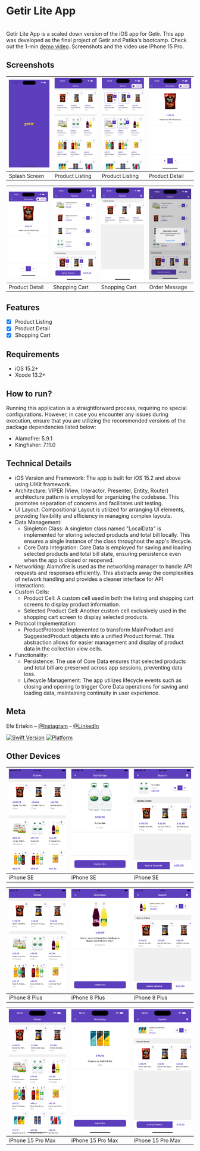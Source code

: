 # Getir Lite App
<br />
Getir Lite App is a scaled down version of the iOS app for Getir. This app was developed as the final project of Getir and Patika's bootcamp. Check out the 1-min <a href="https://youtu.be/OP9xOmV3u68">demo video</a>. Screenshots and the video use iPhone 15 Pro.

## Screenshots
| ![Splash Screen](https://github.com/GradByte/GetirLiteApp/blob/main/images/1.png) | ![Product Listing](https://github.com/GradByte/GetirLiteApp/blob/main/images/2.png) | ![Product Listing](https://github.com/GradByte/GetirLiteApp/blob/main/images/3.png) | ![Product Detail](https://github.com/GradByte/GetirLiteApp/blob/main/images/4.png) |
| --- | --- | --- | --- |
| Splash Screen | Product Listing | Product Listing | Product Detail |

| ![Product Detail](https://github.com/GradByte/GetirLiteApp/blob/main/images/5.png) | ![Shopping Cart](https://github.com/GradByte/GetirLiteApp/blob/main/images/6.png) | ![Shopping Cart](https://github.com/GradByte/GetirLiteApp/blob/main/images/7.png) | ![Order Message](https://github.com/GradByte/GetirLiteApp/blob/main/images/8.png) |
| --- | --- | --- | --- |
| Product Detail | Shopping Cart | Shopping Cart | Order Message |

## Features

- [x] Product Listing
- [x] Product Detail
- [x] Shopping Cart

## Requirements

- iOS 15.2+
- Xcode 13.2+

## How to run?

Running this application is a straightforward process, requiring no special configurations. However, in case you encounter any issues during execution, ensure that you are utilizing the recommended versions of the package dependencies listed below:

- Alamofire: 5.9.1
- Kingfisher: 7.11.0

## Technical Details

- iOS Version and Framework: The app is built for iOS 15.2 and above using UIKit framework.
- Architecture: VIPER (View, Interactor, Presenter, Entity, Router) architecture pattern is employed for organizing the codebase. This promotes separation of concerns and facilitates unit testing.
- UI Layout: Compositional Layout is utilized for arranging UI elements, providing flexibility and efficiency in managing complex layouts.
- Data Management:
    - Singleton Class: A singleton class named "LocalData" is implemented for storing selected products and total bill locally. This ensures a single instance of the class throughout the app's lifecycle.
    - Core Data Integration: Core Data is employed for saving and loading selected products and total bill state, ensuring persistence even when the app is closed or reopened.
- Networking: Alamofire is used as the networking manager to handle API requests and responses efficiently. This abstracts away the complexities of network handling and provides a cleaner interface for API interactions.
- Custom Cells:
    - Product Cell: A custom cell used in both the listing and shopping cart screens to display product information.
    - Selected Product Cell: Another custom cell exclusively used in the shopping cart screen to display selected products.
- Protocol Implementation:
    - ProductProtocol: Implemented to transform MainProduct and SuggestedProduct objects into a unified Product format. This abstraction allows for easier management and display of product data in the collection view cells.
- Functionality:
    - Persistence: The use of Core Data ensures that selected products and total bill are preserved across app sessions, preventing data loss.
    - Lifecycle Management: The app utilizes lifecycle events such as closing and opening to trigger Core Data operations for saving and loading data, maintaining continuity in user experience.

## Meta

Efe Ertekin – [@Instagram](https://www.instagram.com/gradbyte.codes/) - [@LinkedIn](https://www.linkedin.com/in/efe-ertekin/)


[![Swift Version][swift-image]][swift-url]
[![Platform](https://img.shields.io/cocoapods/p/LFAlertController.svg?style=flat)](http://cocoapods.org/pods/LFAlertController)

## Other Devices
| ![Splash Screen](https://github.com/GradByte/GetirLiteApp/blob/main/images/SE1.png) | ![Product Listing](https://github.com/GradByte/GetirLiteApp/blob/main/images/SE2.png) | ![Product Listing](https://github.com/GradByte/GetirLiteApp/blob/main/images/SE3.png) |
| --- | --- | --- |
| iPhone SE | iPhone SE | iPhone SE |

| ![Splash Screen](https://github.com/GradByte/GetirLiteApp/blob/main/images/8P1.png) | ![Product Listing](https://github.com/GradByte/GetirLiteApp/blob/main/images/8P2.png) | ![Product Listing](https://github.com/GradByte/GetirLiteApp/blob/main/images/8P3.png) |
| --- | --- | --- |
| iPhone 8 Plus | iPhone 8 Plus | iPhone 8 Plus |

| ![Splash Screen](https://github.com/GradByte/GetirLiteApp/blob/main/images/PM1.png) | ![Product Listing](https://github.com/GradByte/GetirLiteApp/blob/main/images/PM2.png) | ![Product Listing](https://github.com/GradByte/GetirLiteApp/blob/main/images/PM3.png) |
| --- | --- | --- |
| iPhone 15 Pro Max | iPhone 15 Pro Max | iPhone 15 Pro Max |

[swift-image]:https://img.shields.io/badge/swift-5.5.2-orange.svg
[swift-url]: https://swift.org/

